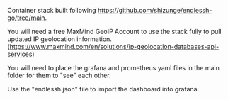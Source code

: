 Container stack built following https://github.com/shizunge/endlessh-go/tree/main.

You will need a free MaxMind GeoIP Account to use the stack fully to pull updated IP geolocation information. (https://www.maxmind.com/en/solutions/ip-geolocation-databases-api-services)

You will need to place the grafana and prometheus yaml files in the main folder for them to "see" each other.

Use the "endlessh.json" file to import the dashboard into grafana.
